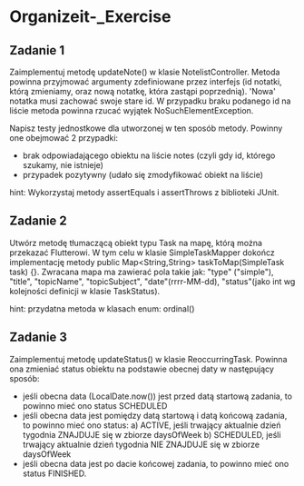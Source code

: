 # Organizeit-_Exercise
## Zadanie 1
Zaimplementuj metodę updateNote() w klasie NotelistController. Metoda powinna przyjmować argumenty zdefiniowane przez interfejs (id notatki, którą zmieniamy, oraz nową notatkę, która zastąpi poprzednią). 'Nowa' notatka musi zachować swoje stare id. W przypadku braku podanego id na liście metoda powinna rzucać wyjątek NoSuchElementException.

Napisz testy jednostkowe dla utworzonej w ten sposób metody. Powinny one obejmować 2 przypadki:
+ brak odpowiadającego obiektu na liście notes (czyli gdy id, którego szukamy, nie istnieje)
+ przypadek pozytywny (udało się zmodyfikować obiekt na liście)

hint: Wykorzystaj metody assertEquals i assertThrows z biblioteki JUnit.

## Zadanie 2
Utwórz metodę tłumaczącą obiekt typu Task na mapę, którą można przekazać Flutterowi. W tym celu w klasie SimpleTaskMapper dokończ implementację metody public Map<String,String> taskToMap(SimpleTask task) {}. Zwracana mapa ma zawierać pola takie jak: "type" ("simple"), "title", "topicName", "topicSubject", "date"(rrrr-MM-dd), "status"(jako int wg kolejności definicji w klasie TaskStatus).

hint: przydatna metoda w klasach enum: ordinal()

## Zadanie 3
Zaimplementuj metodę updateStatus() w klasie ReoccurringTask. Powinna ona zmieniać status obiektu na podstawie obecnej daty w następujący sposób:
- jeśli obecna data (LocalDate.now()) jest przed datą startową zadania, to powinno mieć ono status SCHEDULED
- jeśli obecna data jest pomiędzy datą startową i datą końcową zadania, to powinno mieć ono status:
  a) ACTIVE, jeśli trwający aktualnie dzień tygodnia ZNAJDUJE się w zbiorze daysOfWeek
  b) SCHEDULED, jeśli trwający aktualnie dzień tygodnia NIE ZNAJDUJE się w zbiorze daysOfWeek
- jeśli obecna data jest po dacie końcowej zadania, to powinno mieć ono status FINISHED.
